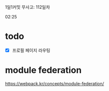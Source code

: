 1일1커밋 무사고: 112일차

02:25

# todo

- [x] 프로필 페이지 라우팅

# module federation

https://webpack.kr/concepts/module-federation/
